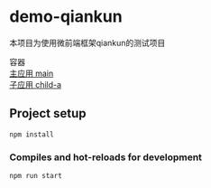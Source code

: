 # demo-qiankun
本项目为使用微前端框架qiankun的测试项目

容器  
[主应用 main](https://github.com/ViavaCos/main)  
[子应用 child-a](https://github.com/ViavaCos/child-a)  


## Project setup
```
npm install
```

### Compiles and hot-reloads for development
```
npm run start
```



